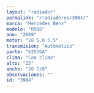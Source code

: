 ```yaml
---
layout: "radiador"
permalink: "/radiadores/3984/"
marca: "Mercedes Benz"
modelo: "R500"
ano: "2009"
motor: "V8 5.0 5.5"
transmision: "Automática"
parte: "62576A"
clima: "Con clima"
alto: "25"
ancho: "20 7/8"
observaciones: ""
id: "3984"
---
```


